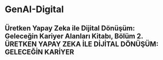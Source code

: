 # GenAI-Digital

## Üretken Yapay Zeka ile Dijital Dönüşüm: Geleceğin Kariyer Alanları Kitabı, Bölüm 2. ÜRETKEN YAPAY ZEKA İLE DİJİTAL DÖNÜŞÜM: GELECEĞİN KARİYER 	
